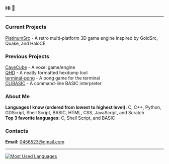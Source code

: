 ### Hi 👋

---

### **Current Projects**
[PlatinumSrc](https://github.com/PQCraft/PlatinumSrc) - A retro multi-platform 3D game engine inspired by GoldSrc, Quake, and HaloCE<br>

### **Previous Projects**
[CaveCube](https://github.com/PQCraft/CaveCube) - A voxel game/engine<br>
[QHD](https://github.com/PQCraft/QHD) - A neatly formatted hexdump tool<br>
[terminal-pong](https://github.com/PQCraft/terminal-pong) - A pong game for the terminal<br>
[CLIBASIC](https://github.com/PQCraft/CLIBASIC) - A command-line BASIC interpreter<br>

### **About Me**
**Languages I know (ordered from lowest to highest level):** C, C++, Python, GDScript, Shell Script, BASIC, HTML, CSS, JavaScript, and Scratch<br>
**Top 3 favorite languages:** C, Shell Script, and BASIC<br>

### **Contacts**
**Email:** [0456523@gmail.com](mailto:0456523@gmail.com)<br>

---

[
![Most Used Languages](https://github-readme-stats.vercel.app/api/top-langs/?username=pqcraft&layout=compact&theme=github_dark&hide_border=true)<br>
](#?)
